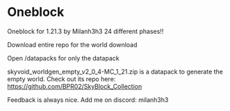 # Oneblock
Oneblock for 1.21.3 by Milanh3h3
24 different phases!!

Download entire repo for the world download

Open /datapacks for only the datapack

skyvoid_worldgen_empty_v2_0_4-MC_1_21.zip is a datapack to generate the empty world. Check out its repo here: https://github.com/BPR02/SkyBlock_Collection

Feedback is always nice. Add me on discord: milanh3h3